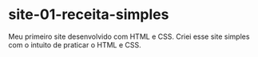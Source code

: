 # site-01-receita-simples
Meu primeiro site desenvolvido com HTML e CSS. Criei esse site simples com o intuito de praticar o HTML e CSS.
